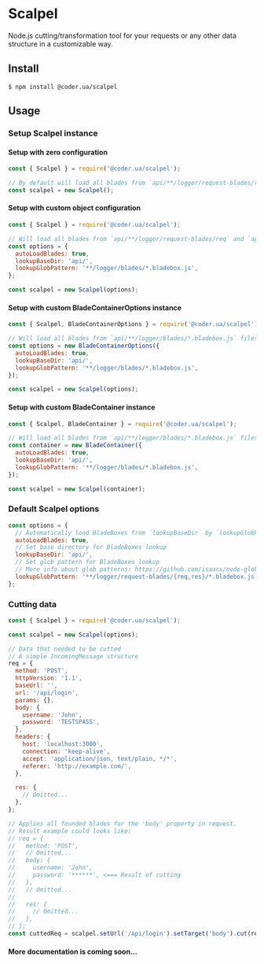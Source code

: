 # Scalpel

Node.js cutting/transformation tool for your requests or any other data structure in a customizable way.

## Install

```
$ npm install @coder.ua/scalpel
```

## Usage

### Setup Scalpel instance

#### Setup with zero configuration

```javascript
const { Scalpel } = require('@coder.ua/scalpel');

// By default will load all blades from `api/**/logger/request-blades/req` and `api/**/logger/request-blades/res` directories
const scalpel = new Scalpel();
```

#### Setup with custom object configuration

```javascript
const { Scalpel } = require('@coder.ua/scalpel');

// Will load all blades from `api/**/logger/request-blades/req` and `api/**/logger/request-blades/res` directories
const options = {
  autoLoadBlades: true,
  lookupBaseDir: 'api/',
  lookupGlobPattern: '**/logger/blades/*.bladebox.js',
};

const scalpel = new Scalpel(options);
```

#### Setup with custom BladeContainerOptions instance

```javascript
const { Scalpel, BladeContainerOptions } = require('@coder.ua/scalpel');

// Will load all blades from `api/**/logger/blades/*.bladebox.js` files
const options = new BladeContainerOptions({
  autoLoadBlades: true,
  lookupBaseDir: 'api/',
  lookupGlobPattern: '**/logger/blades/*.bladebox.js',
});

const scalpel = new Scalpel(options);
```

#### Setup with custom BladeContainer instance

```javascript
const { Scalpel, BladeContainer } = require('@coder.ua/scalpel');

// Will load all blades from `api/**/logger/blades/*.bladebox.js` files
const container = new BladeContainer({
  autoLoadBlades: true,
  lookupBaseDir: 'api/',
  lookupGlobPattern: '**/logger/blades/*.bladebox.js',
});

const scalpel = new Scalpel(container);
```

### Default Scalpel options

```javascript
const options = {
  // Automatically load BladeBoxes from `lookupBaseDir` by `lookupGlobPattern`
  autoLoadBlades: true,
  // Set base directory for BladeBoxes lookup
  lookupBaseDir: 'api/',
  // Set glob pattern for BladeBoxes lookup
  // More info about glob patterns: https://github.com/isaacs/node-glob
  lookupGlobPattern: '**/logger/request-blades/{req,res}/*.bladebox.js',
};
```

### Cutting data

```javascript
const { Scalpel } = require('@coder.ua/scalpel');

const scalpel = new Scalpel(options);

// Data that needed to be cutted
// A simple IncomingMessage structure
req = {
  method: 'POST',
  httpVersion: '1.1',
  baseUrl: '',
  url: '/api/login',
  params: {},
  body: {
    username: 'John',
    password: 'TESTSPASS',
  },
  headers: {
    host: 'localhost:3000',
    connection: 'keep-alive',
    accept: 'application/json, text/plain, */*',
    referer: 'http://example.com/',
  },

  res: {
    // Omitted...
  },
};

// Applies all founded blades for the 'body' property in request.
// Result example could looks like:
// req = {
//   method: 'POST',
//   // Omitted...
//   body: {
//     username: 'John',
//     password: '******', <=== Result of cutting
//   },
//   // Omitted...
//
//   res: {
//     // Omitted...
//   },
// };
const cuttedReq = scalpel.setUrl('/api/login').setTarget('body').cut(req);
```

#### More documentation is coming soon...
